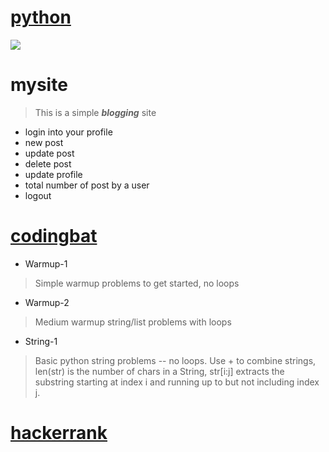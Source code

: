 # **[python](https://www.python.org/)**
![](https://res.cloudinary.com/teepublic/image/private/s--snuCCWkh--/t_Preview/b_rgb:191919,c_limit,f_jpg,h_630,q_90,w_630/v1503921169/production/designs/1856074_1.jpg)


# **mysite**
> This is a simple _**blogging**_ site
- login into your profile
- new post
- update post
- delete post
- update profile
- total number of post by a user
- logout


# **[codingbat](https://codingbat.com/python)**
- Warmup-1
>Simple warmup problems to get started, no loops

- Warmup-2
>Medium warmup string/list problems with loops

- String-1
>Basic python string problems -- no loops. Use + to combine strings, len(str) is the number of chars in a String, str[i:j] extracts the substring starting at index i and running up to but not including index j.

# **[hackerrank](https://hackerrank.com)**
>